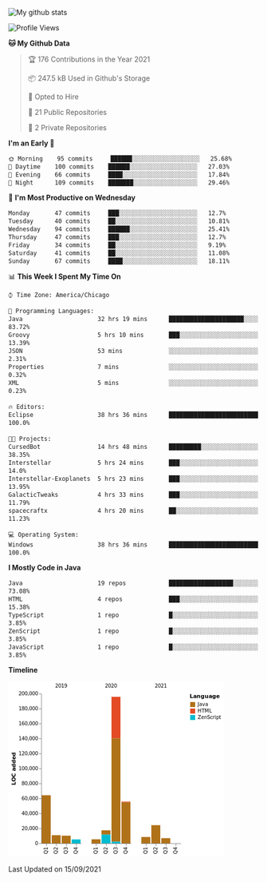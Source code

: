![My github stats](https://github-readme-stats.vercel.app/api?username=romvoid95&theme=gruvbox&include_all_commits=true&show_icons=true")

<!--START_SECTION:waka-->
![Profile Views](http://img.shields.io/badge/Profile%20Views-1-blue)

**🐱 My Github Data** 

> 🏆 176 Contributions in the Year 2021
 > 
> 📦 247.5 kB Used in Github's Storage 
 > 
> 💼 Opted to Hire
 > 
> 📜 21 Public Repositories 
 > 
> 🔑 2 Private Repositories  
 > 
**I'm an Early 🐤** 

```text
🌞 Morning    95 commits     ██████░░░░░░░░░░░░░░░░░░░   25.68% 
🌆 Daytime    100 commits    ██████░░░░░░░░░░░░░░░░░░░   27.03% 
🌃 Evening    66 commits     ████░░░░░░░░░░░░░░░░░░░░░   17.84% 
🌙 Night      109 commits    ███████░░░░░░░░░░░░░░░░░░   29.46%

```
📅 **I'm Most Productive on Wednesday** 

```text
Monday       47 commits     ███░░░░░░░░░░░░░░░░░░░░░░   12.7% 
Tuesday      40 commits     ██░░░░░░░░░░░░░░░░░░░░░░░   10.81% 
Wednesday    94 commits     ██████░░░░░░░░░░░░░░░░░░░   25.41% 
Thursday     47 commits     ███░░░░░░░░░░░░░░░░░░░░░░   12.7% 
Friday       34 commits     ██░░░░░░░░░░░░░░░░░░░░░░░   9.19% 
Saturday     41 commits     ██░░░░░░░░░░░░░░░░░░░░░░░   11.08% 
Sunday       67 commits     ████░░░░░░░░░░░░░░░░░░░░░   18.11%

```


📊 **This Week I Spent My Time On** 

```text
⌚︎ Time Zone: America/Chicago

💬 Programming Languages: 
Java                     32 hrs 19 mins      █████████████████████░░░░   83.72% 
Groovy                   5 hrs 10 mins       ███░░░░░░░░░░░░░░░░░░░░░░   13.39% 
JSON                     53 mins             ░░░░░░░░░░░░░░░░░░░░░░░░░   2.31% 
Properties               7 mins              ░░░░░░░░░░░░░░░░░░░░░░░░░   0.32% 
XML                      5 mins              ░░░░░░░░░░░░░░░░░░░░░░░░░   0.23%

🔥 Editors: 
Eclipse                  38 hrs 36 mins      █████████████████████████   100.0%

🐱‍💻 Projects: 
CursedBot                14 hrs 48 mins      █████████░░░░░░░░░░░░░░░░   38.35% 
Interstellar             5 hrs 24 mins       ███░░░░░░░░░░░░░░░░░░░░░░   14.0% 
Interstellar-Exoplanets  5 hrs 23 mins       ███░░░░░░░░░░░░░░░░░░░░░░   13.95% 
GalacticTweaks           4 hrs 33 mins       ███░░░░░░░░░░░░░░░░░░░░░░   11.79% 
spacecraftx              4 hrs 20 mins       ██░░░░░░░░░░░░░░░░░░░░░░░   11.23%

💻 Operating System: 
Windows                  38 hrs 36 mins      █████████████████████████   100.0%

```

**I Mostly Code in Java** 

```text
Java                     19 repos            ██████████████████░░░░░░░   73.08% 
HTML                     4 repos             ███░░░░░░░░░░░░░░░░░░░░░░   15.38% 
TypeScript               1 repo              █░░░░░░░░░░░░░░░░░░░░░░░░   3.85% 
ZenScript                1 repo              █░░░░░░░░░░░░░░░░░░░░░░░░   3.85% 
JavaScript               1 repo              █░░░░░░░░░░░░░░░░░░░░░░░░   3.85%

```


**Timeline**

![Chart not found](https://raw.githubusercontent.com/ROMVoid95/ROMVoid95/master/charts/bar_graph.png) 


 Last Updated on 15/09/2021
<!--END_SECTION:waka-->

